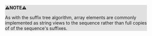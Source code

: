 <div style="margin:2em; background-color: #e0e0e0;">

<strong>⚠️NOTE️️️⚠️</strong>

As with the suffix tree algorithm, array elements are commonly implemented as string views to the sequence rather than full copies of of the sequence's suffixes.
</div>

